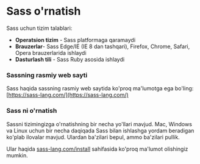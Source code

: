 # Sass o'rnatish

Sass uchun tizim talablari:

* **Operatsion tizim** - Sass platformaga qaramaydi
* **Brauzerlar**- Sass Edge/IE (IE 8 dan tashqari), Firefox, Chrome, Safari, Opera brauzerlarida ishlaydi
* **Dasturlash tili** - Sass Ruby asosida ishlaydi

### Sassning rasmiy web sayti <a href="#sassning-rasmiy-web-site" id="sassning-rasmiy-web-site"></a>

Sass haqida sassning rasmiy web saytida ko'proq ma'lumotga ega bo'ling: [https://sass-lang.com/](https://sass-lang.com/)

### Sass ni o'rnatish <a href="#sass-ni-ornatish" id="sass-ni-ornatish"></a>

Sassni tizimingizga o'rnatishning bir necha yo'llari mavjud. Mac, Windows va Linux uchun bir necha daqiqada Sass bilan ishlashga yordam beradigan ko'plab ilovalar mavjud. Ulardan ba'zilari bepul, ammo ba'zilari pullik.

Ular haqida [sass-lang.com/install](https://sass-lang.com/install) sahifasida ko'proq ma'lumot olishingiz mumkin.
